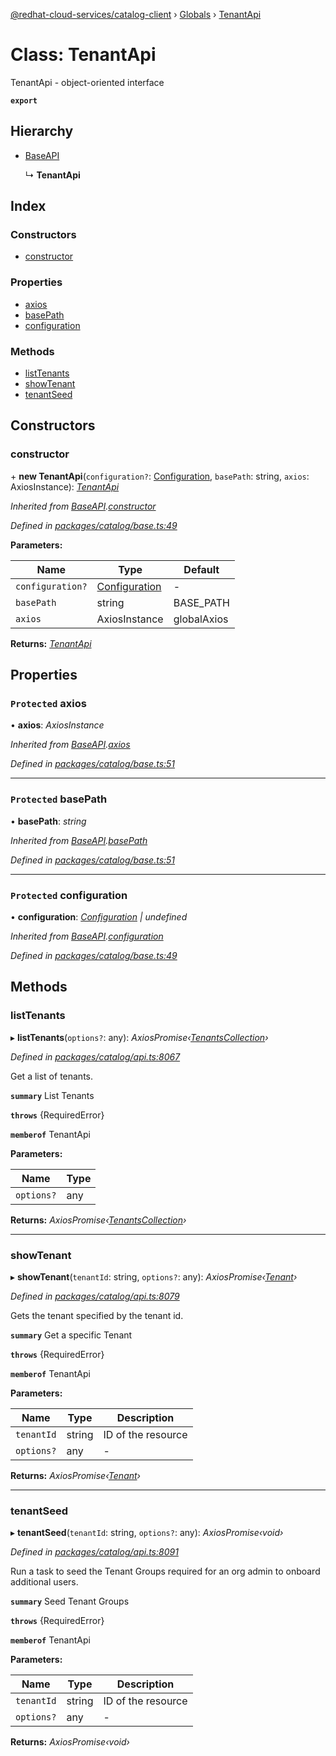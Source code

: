 [@redhat-cloud-services/catalog-client](../README.md) › [Globals](../globals.md) › [TenantApi](tenantapi.md)

# Class: TenantApi

TenantApi - object-oriented interface

**`export`** 

## Hierarchy

* [BaseAPI](baseapi.md)

  ↳ **TenantApi**

## Index

### Constructors

* [constructor](tenantapi.md#constructor)

### Properties

* [axios](tenantapi.md#protected-axios)
* [basePath](tenantapi.md#protected-basepath)
* [configuration](tenantapi.md#protected-configuration)

### Methods

* [listTenants](tenantapi.md#listtenants)
* [showTenant](tenantapi.md#showtenant)
* [tenantSeed](tenantapi.md#tenantseed)

## Constructors

###  constructor

\+ **new TenantApi**(`configuration?`: [Configuration](configuration.md), `basePath`: string, `axios`: AxiosInstance): *[TenantApi](tenantapi.md)*

*Inherited from [BaseAPI](baseapi.md).[constructor](baseapi.md#constructor)*

*Defined in [packages/catalog/base.ts:49](https://github.com/RedHatInsights/javascript-clients/blob/master/packages/catalog/base.ts#L49)*

**Parameters:**

Name | Type | Default |
------ | ------ | ------ |
`configuration?` | [Configuration](configuration.md) | - |
`basePath` | string | BASE_PATH |
`axios` | AxiosInstance | globalAxios |

**Returns:** *[TenantApi](tenantapi.md)*

## Properties

### `Protected` axios

• **axios**: *AxiosInstance*

*Inherited from [BaseAPI](baseapi.md).[axios](baseapi.md#protected-axios)*

*Defined in [packages/catalog/base.ts:51](https://github.com/RedHatInsights/javascript-clients/blob/master/packages/catalog/base.ts#L51)*

___

### `Protected` basePath

• **basePath**: *string*

*Inherited from [BaseAPI](baseapi.md).[basePath](baseapi.md#protected-basepath)*

*Defined in [packages/catalog/base.ts:51](https://github.com/RedHatInsights/javascript-clients/blob/master/packages/catalog/base.ts#L51)*

___

### `Protected` configuration

• **configuration**: *[Configuration](configuration.md) | undefined*

*Inherited from [BaseAPI](baseapi.md).[configuration](baseapi.md#protected-configuration)*

*Defined in [packages/catalog/base.ts:49](https://github.com/RedHatInsights/javascript-clients/blob/master/packages/catalog/base.ts#L49)*

## Methods

###  listTenants

▸ **listTenants**(`options?`: any): *AxiosPromise‹[TenantsCollection](../interfaces/tenantscollection.md)›*

*Defined in [packages/catalog/api.ts:8067](https://github.com/RedHatInsights/javascript-clients/blob/master/packages/catalog/api.ts#L8067)*

Get a list of tenants.

**`summary`** List Tenants

**`throws`** {RequiredError}

**`memberof`** TenantApi

**Parameters:**

Name | Type |
------ | ------ |
`options?` | any |

**Returns:** *AxiosPromise‹[TenantsCollection](../interfaces/tenantscollection.md)›*

___

###  showTenant

▸ **showTenant**(`tenantId`: string, `options?`: any): *AxiosPromise‹[Tenant](../interfaces/tenant.md)›*

*Defined in [packages/catalog/api.ts:8079](https://github.com/RedHatInsights/javascript-clients/blob/master/packages/catalog/api.ts#L8079)*

Gets the tenant specified by the tenant id.

**`summary`** Get a specific Tenant

**`throws`** {RequiredError}

**`memberof`** TenantApi

**Parameters:**

Name | Type | Description |
------ | ------ | ------ |
`tenantId` | string | ID of the resource |
`options?` | any | - |

**Returns:** *AxiosPromise‹[Tenant](../interfaces/tenant.md)›*

___

###  tenantSeed

▸ **tenantSeed**(`tenantId`: string, `options?`: any): *AxiosPromise‹void›*

*Defined in [packages/catalog/api.ts:8091](https://github.com/RedHatInsights/javascript-clients/blob/master/packages/catalog/api.ts#L8091)*

Run a task to seed the Tenant Groups required for an org admin to onboard additional users.

**`summary`** Seed Tenant Groups

**`throws`** {RequiredError}

**`memberof`** TenantApi

**Parameters:**

Name | Type | Description |
------ | ------ | ------ |
`tenantId` | string | ID of the resource |
`options?` | any | - |

**Returns:** *AxiosPromise‹void›*
